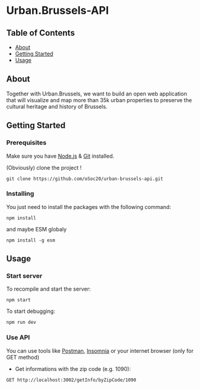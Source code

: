 # Urban.Brussels-API

## Table of Contents

- [About](#about)
- [Getting Started](#getting_started)
- [Usage](#usage)

## About <a name = "about"></a>

Together with Urban.Brussels, we want to build an open web application that will visualize and map more than 35k urban properties to preserve the cultural heritage and history of Brussels. 

## Getting Started <a name = "getting_started"></a>

### Prerequisites

Make sure you have [Node.js](https://nodejs.org/) & [Git](https://git-scm.com/) installed.

(Obviously) clone the project !
```
git clone https://github.com/oSoc20/urban-brussels-api.git
```


### Installing

You just need to install the packages with the following command:
```
npm install
```

and maybe ESM globaly
```
npm install -g esm
```

## Usage <a name = "usage"></a>

### Start server

To recompile and start the server:
```
npm start
```

To start debugging:
```
npm run dev
```

### Use API

You can use tools like [Postman](https://www.postman.com/), [Insomnia](https://insomnia.rest/) or your internet browser (only for GET method)

  * Get informations with the zip code (e.g. 1090):
  ```
  GET http://localhost:3002/getInfo/byZipCode/1090
  ```
